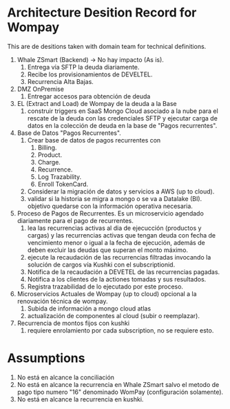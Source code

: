 # Architecture Desition Record for Wompay
This are de desitions taken with domain team for technical definitions.

1. Whale ZSmart (Backend) -> No hay impacto (As is).
    1. Entrega vía SFTP la deuda diariamente.
    1. Recibe los provisionamientos de DEVELTEL.
    1. Recurrencia Alta Bajas.
1. DMZ OnPremise
    1. Entregar accesos para obtención de deuda
1. EL (Extract and Load) de Wompay de la deuda a la Base
    1. construir triggers en SaaS Mongo Cloud asociado a la nube para el rescate de la deuda con las credenciales SFTP y ejecutar carga de datos en la colección de deuda en la base de "Pagos recurrentes".
1.  Base de  Datos "Pagos Recurrentes".
    1. Crear base de datos de pagos recurrentes con
        1. Billing.
        1. Product.
        1. Charge.
        1. Recurrence.
        1. Log Trazability.
        1. Enroll TokenCard.
    1. Considerar la migración de datos y servicios a AWS (up to cloud).
    1. validar si la historia se migra a mongo o se va a Datalake (BI). objetivo quedarse con la información operativa necesaria.
1. Proceso de Pagos de Recurrentes.
    Es un microservicio agendado diariamente para el pago de recurrentes.
    1. lea las recurrencias activas al dia de ejecucción (productos y cargas) y las recurrencias activas que tengan deuda con fecha de vencimiento menor o igual a la fecha de ejecución, además de deben excluir las deudas que superan el monto máximo.
    1. ejecute la recaudación de las recurrencias filtradas invocando la solución de cargos vía Kushki con el subscriptionid.
    1. Notifica de la recaudación a DEVETEL de las recurrencias pagadas.
    1. Notifica a los clientes de la actiones tomadas y sus resultados.
    1. Registra trazabilidad de lo ejecutado por este proceso.
1. Microservicios Actuales de Wompay (up to cloud) opcional a la renovación técnica de wompay. 
    1. Subida de información a mongo cloud atlas
    1. actualización de componentes al cloud (subir o reemplazar).
1.  Recurrencia de montos fijos con kushki
    1. requiere enrolamiento por cada subscription, no se requiere esto.

# Assumptions
1. No está en alcance la conciliación
1. No está en alcance la recurrencia en Whale ZSmart salvo el metodo de pago tipo numero "16" denominado WomPay (configuración solamente).
1. No está en alcance la recurrencia en kushki.